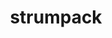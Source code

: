 ---
title: "strumpack"
layout: cache
categories: [package, v0.19]
meta: {"versions": ["7.0.1"], "compilers": ["gcc@=11.1.0", "oneapi@=2022.1.0"], "oss": ["ubuntu20.04"], "platforms": ["linux"], "targets": ["x86_64"], "stacks": ["e4s", "e4s-oneapi"], "num_specs": 4, "num_specs_by_stack": {"e4s": 3, "e4s-oneapi": 1}}
spec_details: [{"hash": "pqvsdall5mhrfnf24fh4fhfyhmthar3z", "compiler": "gcc@=11.1.0", "versions": ["7.0.1"], "os": "ubuntu20.04", "platform": "linux", "target": "x86_64", "variants": ["build_system=cmake", "build_type=RelWithDebInfo", "+butterflypack", "+c_interface", "~count_flops", "~cuda", "~ipo", "+mpi", "+openmp", "+parmetis", "~rocm", "~scotch", "+shared", "~slate", "~task_timers", "+zfp"], "stacks": ["e4s"], "size": "-", "tarball": "https://binaries.spack.io/releases/v0.19/build_cache/linux-ubuntu20.04-x86_64/gcc-11.1.0/strumpack-7.0.1/linux-ubuntu20.04-x86_64-gcc-11.1.0-strumpack-7.0.1-pqvsdall5mhrfnf24fh4fhfyhmthar3z.spack"}, {"hash": "z3ebwmwenz4goyh5pniyyidkbx44nqdf", "compiler": "gcc@=11.1.0", "versions": ["7.0.1"], "os": "ubuntu20.04", "platform": "linux", "target": "x86_64", "variants": ["build_system=cmake", "build_type=RelWithDebInfo", "+butterflypack", "+c_interface", "~count_flops", "+cuda", "cuda_arch=80", "~ipo", "+mpi", "+openmp", "+parmetis", "~rocm", "~scotch", "+shared", "~slate", "~task_timers", "+zfp"], "stacks": ["e4s"], "size": "-", "tarball": "https://binaries.spack.io/releases/v0.19/build_cache/linux-ubuntu20.04-x86_64/gcc-11.1.0/strumpack-7.0.1/linux-ubuntu20.04-x86_64-gcc-11.1.0-strumpack-7.0.1-z3ebwmwenz4goyh5pniyyidkbx44nqdf.spack"}, {"hash": "2iu73v3ylldnkzofbe27vcqyghp6rzd7", "compiler": "gcc@=11.1.0", "versions": ["7.0.1"], "os": "ubuntu20.04", "platform": "linux", "target": "x86_64", "variants": ["amdgpu_target=gfx90a", "build_system=cmake", "build_type=RelWithDebInfo", "+butterflypack", "+c_interface", "~count_flops", "~cuda", "~ipo", "+mpi", "+openmp", "+parmetis", "+rocm", "~scotch", "+shared", "~slate", "~task_timers", "+zfp"], "stacks": ["e4s"], "size": "-", "tarball": "https://binaries.spack.io/releases/v0.19/build_cache/linux-ubuntu20.04-x86_64/gcc-11.1.0/strumpack-7.0.1/linux-ubuntu20.04-x86_64-gcc-11.1.0-strumpack-7.0.1-2iu73v3ylldnkzofbe27vcqyghp6rzd7.spack"}, {"hash": "ma4a4rwzmrl3wkwyidletnwqmc4s3dyj", "compiler": "oneapi@=2022.1.0", "versions": ["7.0.1"], "os": "ubuntu20.04", "platform": "linux", "target": "x86_64", "variants": ["build_system=cmake", "build_type=RelWithDebInfo", "+butterflypack", "+c_interface", "~count_flops", "~cuda", "~ipo", "+mpi", "+openmp", "+parmetis", "~rocm", "~scotch", "+shared", "~slate", "~task_timers", "+zfp"], "stacks": ["e4s-oneapi"], "size": "-", "tarball": "https://binaries.spack.io/releases/v0.19/build_cache/linux-ubuntu20.04-x86_64/oneapi-2022.1.0/strumpack-7.0.1/linux-ubuntu20.04-x86_64-oneapi-2022.1.0-strumpack-7.0.1-ma4a4rwzmrl3wkwyidletnwqmc4s3dyj.spack"}]
---